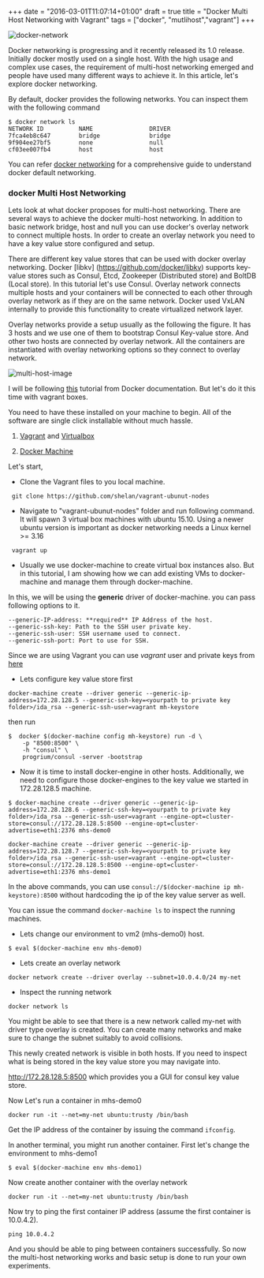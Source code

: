 +++
date = "2016-03-01T11:07:14+01:00"
draft = true
title = "Docker Multi Host Networking with Vagrant"
tags = ["docker", "mutlihost","vagrant"]
+++

<img src="/images/docker-network.jpg" alt="docker-network" class="img-rounded img-responsive">

Docker networking is progressing and it recently released its 1.0 release. Initially docker mostly used on a single host. With the high usage and complex use cases, the requirement of multi-host networking emerged and people have used many different ways to achieve it. In this article, let's explore docker networking.

By default, docker provides the following networks. You can inspect them with the following command

```
$ docker network ls
NETWORK ID          NAME                DRIVER
7fca4eb8c647        bridge              bridge
9f904ee27bf5        none                null
cf03ee007fb4        host                host
```

You can refer [docker networking](https://docs.docker.com/engine/userguide/networking/dockernetworks/) for a comprehensive guide to understand docker default networking.



### docker Multi Host Networking

Lets look at what docker proposes for multi-host networking. There are several ways to achieve the docker multi-host networking. In addition to basic network bridge, host and null you can use docker's overlay network to connect multiple hosts. In order to create an overlay network you need to have a key value store configured and setup. 

There are different key value stores that can be used with docker overlay networking. Docker [libkv] (https://github.com/docker/libkv) supports key-value stores such as Consul, Etcd, Zookeeper (Distributed store) and BoltDB (Local store). In this tutorial let's use Consul. Overlay network connects multiple hosts and your containers will be connected to each other through overlay network as if they are on the same network. Docker used VxLAN internally to provide this functionality to create virtualized network layer.

Overlay networks provide a setup usually as the following the figure. It has 3 hosts and we use one of them to bootstrap Consul Key-value store. And other two hosts are connected by overlay network. All the containers are instantiated with overlay networking options so they connect to overlay network.

<img src="/images/multi-host.png" alt="multi-host-image" class="img-rounded img-responsive">

I will be following [this](https://docs.docker.com/engine/userguide/networking/get-started-overlay/) tutorial from Docker documentation. But let's do it this time with vagrant boxes. 

You need to have these installed on your machine to begin. All of the software are single click installable without much hassle.

1) [Vagrant](https://www.vagrantup.com/downloads.html) and [Virtualbox](https://www.virtualbox.org/wiki/Downloads)

2) [Docker Machine](https://docs.docker.com/machine/install-machine/)

Let's start,

* Clone the Vagrant files to you local machine.

``` git clone https://github.com/shelan/vagrant-ubunut-nodes```

* Navigate to "vagrant-ubunut-nodes" folder and run following command. It will spawn 3 virtual box machines with ubuntu 15.10. Using a newer ubuntu version is important as docker networking needs a Linux kernel >= 3.16

``` vagrant up```

* Usually we use docker-machine to create virtual box instances also. But in this tutorial, I am showing how we can add existing VMs to docker-machine and manage them through docker-machine.

In this, we will be using the **generic** driver of docker-machine. you can pass following options to it.

```
--generic-IP-address: **required** IP Address of the host.
--generic-ssh-key: Path to the SSH user private key.
--generic-ssh-user: SSH username used to connect.
--generic-ssh-port: Port to use for SSH.
```

Since we are using Vagrant you can use *vagrant* user and private keys from [here](https://github.com/mitchellh/vagrant/tree/master/keys)

* Lets configure key value store first

```docker-machine create --driver generic --generic-ip-address=172.28.128.5 --generic-ssh-key=<yourpath to private key folder>/ida_rsa --generic-ssh-user=vagrant mh-keystore ```

then run

```
$  docker $(docker-machine config mh-keystore) run -d \
    -p "8500:8500" \
    -h "consul" \
    progrium/consul -server -bootstrap
```

  * Now it is time to install docker-engine in other hosts. Additionally, we need to configure those docker-engines to the key value we started in 172.28.128.5 machine.

```
$ docker-machine create --driver generic --generic-ip-address=172.28.128.6 --generic-ssh-key=<yourpath to private key folder>/ida_rsa --generic-ssh-user=vagrant --engine-opt=cluster-store=consul://172.28.128.5:8500 --engine-opt=cluster-advertise=eth1:2376 mhs-demo0
```

```
docker-machine create --driver generic --generic-ip-address=172.28.128.7 --generic-ssh-key=<yourpath to private key folder>/ida_rsa --generic-ssh-user=vagrant --engine-opt=cluster-store=consul://172.28.128.5:8500 --engine-opt=cluster-advertise=eth1:2376 mhs-demo1
```

In the above commands, you can use ```consul://$(docker-machine ip mh-keystore):8500``` without hardcoding the ip of the key value server as well.

You can issue the command ```docker-machine ls``` to inspect the running machines.



* Lets change our environment to vm2 (mhs-demo0) host.

```
$ eval $(docker-machine env mhs-demo0)
```

*  Lets create an overlay network
```
docker network create --driver overlay --subnet=10.0.4.0/24 my-net
```

* Inspect the running network 

```
docker network ls
```

You might be able to see that there is a new network called my-net with driver type overlay is created. You can create many networks and make sure to change the subnet suitably to avoid collisions.

This newly created network is visible in both hosts. If you need to inspect what is being stored in the key value store you may navigate into.

http://172.28.128.5:8500 which provides you a GUI for consul key value store.


Now Let's run a container in mhs-demo0

``` 
docker run -it --net=my-net ubuntu:trusty /bin/bash
```

Get the IP address of the container by issuing the command ```ifconfig```.

In another terminal, you might run another container. First let's change the environment to mhs-demo1

```
$ eval $(docker-machine env mhs-demo1)
```

Now create another container with the overlay network

``` 
docker run -it --net=my-net ubuntu:trusty /bin/bash
```

Now try to ping the first container IP address (assume the first container is 10.0.4.2).

```
ping 10.0.4.2
```

And you should be able to ping between containers successfully. So now the multi-host networking works and basic setup is done to run your own experiments.

